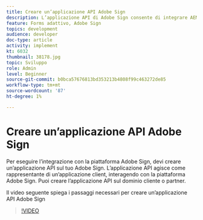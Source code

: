 ```yaml
---
title: Creare un’applicazione API Adobe Sign
description: L’applicazione API di Adobe Sign consente di integrare AEM Forms con Adobe Sign
feature: Forms adattivo, Adobe Sign
topics: development
audience: developer
doc-type: article
activity: implement
kt: 6032
thumbnail: 38178.jpg
topic: Sviluppo
role: Admin
level: Beginner
source-git-commit: b0bca57676813bd353213b4808f99c463272de85
workflow-type: tm+mt
source-wordcount: '87'
ht-degree: 1%

---
```


# Creare un’applicazione API Adobe Sign

Per eseguire l’integrazione con la piattaforma Adobe Sign, devi creare un’applicazione API sul tuo Adobe Sign. L’applicazione API agisce come rappresentante di un’applicazione client, interagendo con la piattaforma Adobe Sign. Puoi creare l’applicazione API sul dominio cliente o partner.

Il video seguente spiega i passaggi necessari per creare un’applicazione API Adobe Sign

>[!VIDEO](https://video.tv.adobe.com/v/38178/?quality=9&learn=on)
